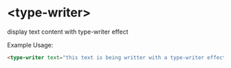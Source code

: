 # \<type-writer\>

display text content with type-writer effect

Example Usage:

<!--
```
<custom-element-demo>
  <template>
    <link rel="import" href="type-writer.html">
    <next-code-block></next-code-block>
  </template>
</custom-element-demo>
```
-->
```html
<type-writer text="this text is being writter with a type-writer effect" speed="80" cursor-duration="3000"></type-writer>

```
